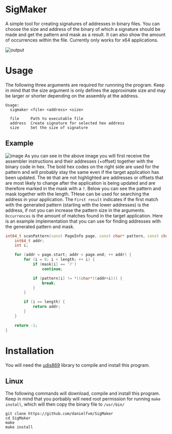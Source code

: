# SigMaker
A simple tool for creating signatures of addresses in binary files.  You can choose the size and address of 
the binary of which a signature should be made and get the pattern and mask as a result. It can also show 
the amount of occurrences within the file. Currently only works for x64 applications.

![output](https://github.com/danielfvm/SigMaker/assets/23420640/2eecf107-514e-424d-8fab-40822a9c65be)


# Usage
The following three arguments are required for runnning the program. Keep in mind that the size argument
is only defines the approximate size and may be larger or shorter depending on the assembly at the address.
```
Usage:
  sigmaker <file> <address> <size>

  file     Path to executable file
  address  Create signature for selected hex address
  size     Set the size of signature
```

## Example
![image](https://github.com/danielfvm/SigMaker/assets/23420640/e96f9ca9-ccfd-42ac-ad5a-29d0f55abd66)
As you can see in the above image you will first receive the assembler instructions and their addresses (+offset)
together with the binary code in hex. The bold hex codes on the right side are used for the pattern and
will probably stay the same even if the target application has been updated. The `00` that are not highlighted
are addresses or offsets that are most likely to change after the application is being updated and
are therefore marked in the mask with a `?`. Below you can see the pattern and mask together with the
length. THese can be used for searching the address in your application. The `First result` indicates if the first
match with the generated pattern (starting with the lower addresses) is the address, if not you can increase the
pattern size in the arguments. `Occurrences` is the amount of matches found in the target application.
Here is an example implementation that you can use for finding addresses with the generated pattern and 
mask.
```cpp
int64_t scanPattern(const PageInfo page, const char* pattern, const char* mask, int length) {
    int64_t addr;
    int i;

    for (addr = page.start; addr < page.end; ++ addr) {
        for (i = 0; i < length; ++ i) {
            if (mask[i] == '?')
                continue;

            if (pattern[i] != *((char*)(addr+i))) {
                break;
            }
        }

        if (i == length) {
            return addr;
        }
    }

    return -1;
}
```

# Installation
You will need the [udis869](https://github.com/vmt/udis86) library to compile and install this program.

## Linux
The following commands will download, compile and install this program. Keep in mind that you porbably will
need root permission for running `make install`, which will then copy the binary file to `/usr/bin/`
```
git clone https://github.com/danielfvm/SigMaker
cd SigMaker
make
make install
```
